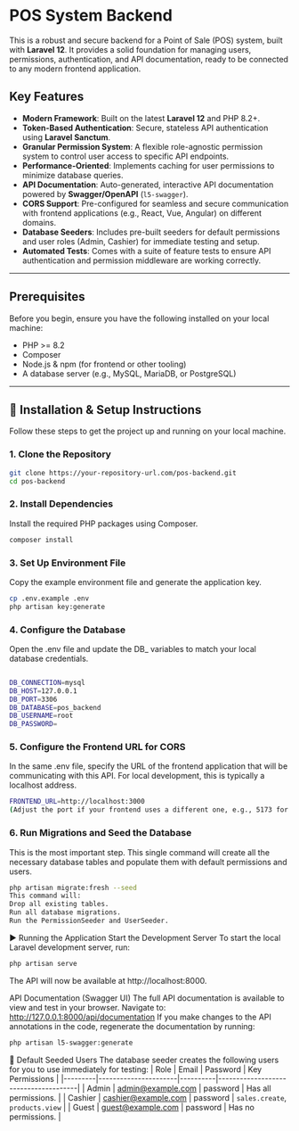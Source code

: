 # POS System Backend

This is a robust and secure backend for a Point of Sale (POS) system, built with **Laravel 12**. It provides a solid foundation for managing users, permissions, authentication, and API documentation, ready to be connected to any modern frontend application.

## Key Features

-   **Modern Framework**: Built on the latest **Laravel 12** and PHP 8.2+.
-   **Token-Based Authentication**: Secure, stateless API authentication using **Laravel Sanctum**.
-   **Granular Permission System**: A flexible role-agnostic permission system to control user access to specific API endpoints.
-   **Performance-Oriented**: Implements caching for user permissions to minimize database queries.
-   **API Documentation**: Auto-generated, interactive API documentation powered by **Swagger/OpenAPI** (`l5-swagger`).
-   **CORS Support**: Pre-configured for seamless and secure communication with frontend applications (e.g., React, Vue, Angular) on different domains.
-   **Database Seeders**: Includes pre-built seeders for default permissions and user roles (Admin, Cashier) for immediate testing and setup.
-   **Automated Tests**: Comes with a suite of feature tests to ensure API authentication and permission middleware are working correctly.

---

## Prerequisites

Before you begin, ensure you have the following installed on your local machine:

-   PHP >= 8.2
-   Composer
-   Node.js & npm (for frontend or other tooling)
-   A database server (e.g., MySQL, MariaDB, or PostgreSQL)

---

## 🚀 Installation & Setup Instructions

Follow these steps to get the project up and running on your local machine.

### 1. Clone the Repository

```bash
git clone https://your-repository-url.com/pos-backend.git
cd pos-backend

```

### 2. Install Dependencies
Install the required PHP packages using Composer.
```bash
composer install
```

### 3. Set Up Environment File
Copy the example environment file and generate the application key.
```bash
cp .env.example .env
php artisan key:generate
```
### 4. Configure the Database
Open the .env file and update the DB_ variables to match your local database credentials.
```bash

DB_CONNECTION=mysql
DB_HOST=127.0.0.1
DB_PORT=3306
DB_DATABASE=pos_backend
DB_USERNAME=root
DB_PASSWORD=
```
### 5. Configure the Frontend URL for CORS
In the same .env file, specify the URL of the frontend application that will be communicating with this API. For local development, this is typically a localhost address.
```bash
FRONTEND_URL=http://localhost:3000
(Adjust the port if your frontend uses a different one, e.g., 5173 for Vite).

```
### 6. Run Migrations and Seed the Database
This is the most important step. This single command will create all the necessary database tables and populate them with default permissions and users.
```bash
php artisan migrate:fresh --seed
This command will:
Drop all existing tables.
Run all database migrations.
Run the PermissionSeeder and UserSeeder.
```

▶️ Running the Application
Start the Development Server
To start the local Laravel development server, run:
```bash
php artisan serve
```
The API will now be available at http://localhost:8000.

API Documentation (Swagger UI)
The full API documentation is available to view and test in your browser. Navigate to:
http://127.0.0.1:8000/api/documentation
If you make changes to the API annotations in the code, regenerate the documentation by running:

```bash
php artisan l5-swagger:generate
```

🔑 Default Seeded Users
The database seeder creates the following users for you to use immediately for testing:
| Role    | Email                | Password | Key Permissions                      |
|---------|----------------------|----------|--------------------------------------|
| Admin   | admin@example.com    | password | Has all permissions.                 |
| Cashier | cashier@example.com  | password | `sales.create`, `products.view`      |
| Guest   | guest@example.com    | password | Has no permissions.                  |
